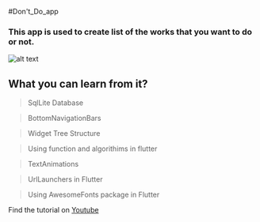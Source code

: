 #Don't_Do_app
### This app is used to  create list of the works that you want to do or not.


![alt text](https://github.com/bilalsaeedjh/WeightOnPlanets-FlutterBasicApp/blob/master/Images/Demo_notTodo.gif?raw=true)



## What you can learn from it?
  
   >SqlLite Database
  
  > BottomNavigationBars
  
  > Widget Tree Structure
  
  > Using function and algorithims in flutter
  
  > TextAnimations
  
  > UrlLaunchers in Flutter
  
  > Using AwesomeFonts package in Flutter
  
  
Find the tutorial on [Youtube](https://www.youtube.com/channel/UCZSgQGG74K2yuEDnbG4U1tQ?view_as=subscriber)
